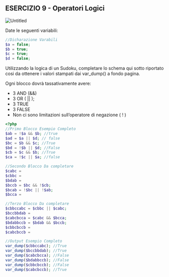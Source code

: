 ## **ESERCIZIO 9 -** Operatori Logici

![Untitled](https://s3-us-west-2.amazonaws.com/secure.notion-static.com/37855e2c-fd3e-4fc9-a1d0-b1d4a7719ef9/Untitled.png)

Date le seguenti variabili:

```php
//Dicharazione Varabili
$a = false;
$b = true;
$c = true;
$d = false;
```

Utilizzando la logica di un Sudoku, completare lo schema qui sotto riportato cosi da ottenere i valori stampati dai var_dump() a fondo pagina.

Ogni blocco dovrà tassativamente avere:

- 3 AND (&&)
- 3 OR ( || );
- 3 TRUE
- 3 FALSE
- Non ci sono limitazioni sull’operatore di negazione ( ! )

```php
<?php
//Primo Blocco Esempio Completo
$ab = !$a && $b; //true
$ad = $a || $d; // false
$bc = $b && $c; //True
$bd = !$b || $d; //False
$cb = $c && $b; //True
$ca = !$c || $a; //false

//Secondo Blocco Da completare
$cabc = 
$cbbc = 
$bdab = 
$bccb = $bc && !$cb;
$bcab = !$bc || !$ab;
$bcca = 

//Terzo Blocco Da completare
$cbbccabc = $cbbc || $cabc;
$bccbbdab = 
$cabcbcca = $cabc && $bcca;
$bdabbccb = $bdab && $bccb;
$cbbcbccb = 
$cabcbccb = 

//Output Esempio Completo
var_dump($cbbccabc); //True
var_dump($bccbbdab); //True
var_dump($cabcbcca); //False
var_dump($bdabbccb); //False
var_dump($cbbcbccb); //False
var_dump($cabcbccb); //True
```
